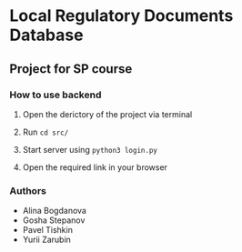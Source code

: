 # Local Regulatory Documents Database

## Project for SP course

### How to use backend

1. Open the derictory of the project via terminal
2. Run ```cd src/```

3. Start server using ```python3 login.py```

4. Open the required link in your browser

### Authors

- Alina Bogdanova
- Gosha Stepanov
- Pavel Tishkin
- Yurii Zarubin